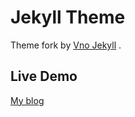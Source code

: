 # Jekyll Theme

Theme fork by [Vno Jekyll](https://github.com/onevcat/vno-jekyll) .

## Live Demo
[My blog](http://www.linjiajun.com)
